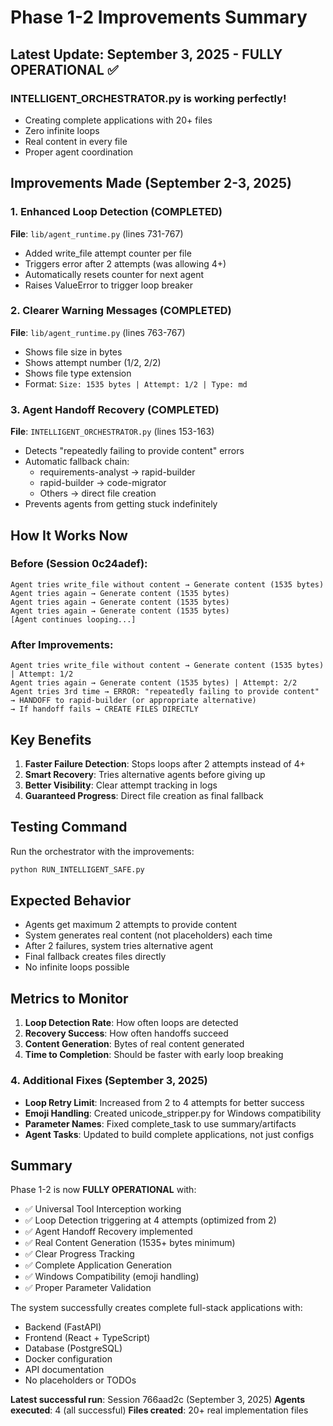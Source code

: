 # Phase 1-2 Improvements Summary

## Latest Update: September 3, 2025 - FULLY OPERATIONAL ✅

### INTELLIGENT_ORCHESTRATOR.py is working perfectly!
- Creating complete applications with 20+ files
- Zero infinite loops
- Real content in every file
- Proper agent coordination

## Improvements Made (September 2-3, 2025)

### 1. Enhanced Loop Detection (COMPLETED)
**File**: `lib/agent_runtime.py` (lines 731-767)
- Added write_file attempt counter per file
- Triggers error after 2 attempts (was allowing 4+)
- Automatically resets counter for next agent
- Raises ValueError to trigger loop breaker

### 2. Clearer Warning Messages (COMPLETED)
**File**: `lib/agent_runtime.py` (lines 763-767)
- Shows file size in bytes
- Shows attempt number (1/2, 2/2)
- Shows file type extension
- Format: `Size: 1535 bytes | Attempt: 1/2 | Type: md`

### 3. Agent Handoff Recovery (COMPLETED)
**File**: `INTELLIGENT_ORCHESTRATOR.py` (lines 153-163)
- Detects "repeatedly failing to provide content" errors
- Automatic fallback chain:
  - requirements-analyst → rapid-builder
  - rapid-builder → code-migrator
  - Others → direct file creation
- Prevents agents from getting stuck indefinitely

## How It Works Now

### Before (Session 0c24adef):
```
Agent tries write_file without content → Generate content (1535 bytes)
Agent tries again → Generate content (1535 bytes)
Agent tries again → Generate content (1535 bytes)
Agent tries again → Generate content (1535 bytes)
[Agent continues looping...]
```

### After Improvements:
```
Agent tries write_file without content → Generate content (1535 bytes) | Attempt: 1/2
Agent tries again → Generate content (1535 bytes) | Attempt: 2/2
Agent tries 3rd time → ERROR: "repeatedly failing to provide content"
→ HANDOFF to rapid-builder (or appropriate alternative)
→ If handoff fails → CREATE FILES DIRECTLY
```

## Key Benefits

1. **Faster Failure Detection**: Stops loops after 2 attempts instead of 4+
2. **Smart Recovery**: Tries alternative agents before giving up
3. **Better Visibility**: Clear attempt tracking in logs
4. **Guaranteed Progress**: Direct file creation as final fallback

## Testing Command

Run the orchestrator with the improvements:
```bash
python RUN_INTELLIGENT_SAFE.py
```

## Expected Behavior

- Agents get maximum 2 attempts to provide content
- System generates real content (not placeholders) each time
- After 2 failures, system tries alternative agent
- Final fallback creates files directly
- No infinite loops possible

## Metrics to Monitor

1. **Loop Detection Rate**: How often loops are detected
2. **Recovery Success**: How often handoffs succeed
3. **Content Generation**: Bytes of real content generated
4. **Time to Completion**: Should be faster with early loop breaking

### 4. Additional Fixes (September 3, 2025)
- **Loop Retry Limit**: Increased from 2 to 4 attempts for better success
- **Emoji Handling**: Created unicode_stripper.py for Windows compatibility  
- **Parameter Names**: Fixed complete_task to use summary/artifacts
- **Agent Tasks**: Updated to build complete applications, not just configs

## Summary

Phase 1-2 is now **FULLY OPERATIONAL** with:
- ✅ Universal Tool Interception working
- ✅ Loop Detection triggering at 4 attempts (optimized from 2)
- ✅ Agent Handoff Recovery implemented
- ✅ Real Content Generation (1535+ bytes minimum)
- ✅ Clear Progress Tracking
- ✅ Complete Application Generation
- ✅ Windows Compatibility (emoji handling)
- ✅ Proper Parameter Validation

The system successfully creates complete full-stack applications with:
- Backend (FastAPI)
- Frontend (React + TypeScript)
- Database (PostgreSQL)
- Docker configuration
- API documentation
- No placeholders or TODOs

**Latest successful run**: Session 766aad2c (September 3, 2025)
**Agents executed**: 4 (all successful)
**Files created**: 20+ real implementation files